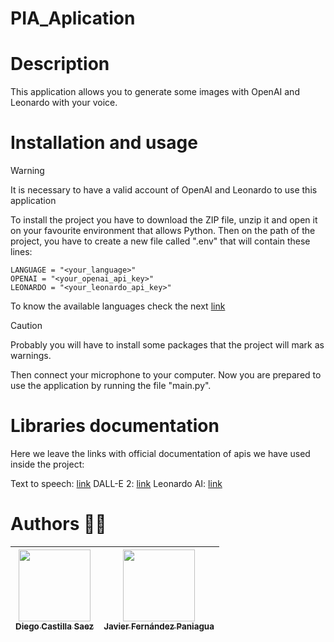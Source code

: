 # PIA_Aplication

# Description
This application allows you to generate some images with OpenAI and Leonardo with your voice.

# Installation and usage
> [!WARNING]
> It is necessary to have a valid account of OpenAI and Leonardo to use this application

To install the project you have to download the ZIP file, unzip it and open it on your favourite environment that allows Python.
Then on the path of the project, you have to create a new file called ".env" that will contain these lines:

    LANGUAGE = "<your_language>"
    OPENAI = "<your_openai_api_key>"
    LEONARDO = "<your_leonardo_api_key>"

To know the available languages check the next [link](https://github.com/openai/whisper#available-models-and-languages)

> [!CAUTION]
> Probably you will have to install some packages that the project will mark as warnings.

Then connect your microphone to your computer. Now you are prepared to use the application by running the file "main.py".

# Libraries documentation
Here we leave the links with official documentation of apis we have used inside the project:
    
Text to speech: [link](https://platform.openai.com/docs/guides/text-to-speech)
DALL-E 2: [link](https://platform.openai.com/docs/guides/images/image-generation?context=node)
Leonardo AI: [link](https://pypi.org/project/leonardo-api/)
    
# Authors :technologist:
| [<img src="https://avatars.githubusercontent.com/u/117437024?v=4" width=115><br><sub>Diego Castilla Saez</sub>](https://github.com/DiegoCS77) | [<img src="https://avatars.githubusercontent.com/u/117436698?v=4" width=115><br><sub>Javier Fernández Paniagua</sub>](https://github.com/javipani12) |
|:--------------------------------------------------------------------------------------------------------------------------------------------------:|:--------------------------------------------------------------------------------------------------:|
